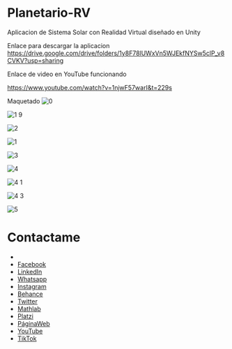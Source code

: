 # Planetario-RV
Aplicacion de Sistema Solar con Realidad Virtual diseñado en Unity

Enlace para descargar la aplicacion
https://drive.google.com/drive/folders/1y8F78lUWxVn5WJEkfNYSw5clP_v8CVKV?usp=sharing

Enlace de video en YouTube funcionando

https://www.youtube.com/watch?v=1njwF57warI&t=229s

Maquetado
![0](https://user-images.githubusercontent.com/45986551/143044719-c89344a3-76e2-40c8-97b8-f675be26496e.JPG)

![1 9](https://user-images.githubusercontent.com/45986551/143045953-64e1be09-bfbe-4eb7-8cab-ee2d8921950c.JPG)

![2](https://user-images.githubusercontent.com/45986551/143045902-2d6c9dc8-4bf1-437d-95da-14617a892bbf.JPG)

![1](https://user-images.githubusercontent.com/45986551/143044718-7a226c97-615a-4dde-a246-9b5bc9384c98.JPG)

![3](https://user-images.githubusercontent.com/45986551/143044754-e8ce0891-6976-46c0-8767-b648faa8ecc1.JPG)

![4](https://user-images.githubusercontent.com/45986551/143044778-63d1bc9e-0ab4-4771-b143-7cbcdce17c64.JPG)

![4 1](https://user-images.githubusercontent.com/45986551/143044806-68edf2ed-aab7-4cad-a037-b19d98501555.JPG)

![4 3](https://user-images.githubusercontent.com/45986551/143044822-770be8f0-a948-47ea-8d40-d4edaca79693.JPG)

![5](https://user-images.githubusercontent.com/45986551/143045881-7266f11f-9ae2-4679-84f5-bafd2560ddfe.JPG)


# Contactame
- 
- [Facebook](https://www.facebook.com/jasan.rhu.3/)
- [LinkedIn](https://www.linkedin.com/in/gerson-rhu-botelho-000ab81b0/)
- [Whatsapp](https://wa.link/77op3n)
- [Instagram](https://www.instagram.com/gerson_rhu/)
- [Behance](https://www.behance.net/gersonrhubotelho)
- [Twitter](https://twitter.com/RhuGerson)
- [Mathlab](https://la.mathworks.com/matlabcentral/profile/authors/22598221)
- [Platzi](https://platzi.com/p/gersonrhu98/)
- [PáginaWeb](https://gerson9511.github.io/GersonRhu/)
- [YouTube](https://www.youtube.com/channel/UCZU7zPjWe6Aa3yv3LmrMEkw/)
- [TikTok](https://vm.tiktok.com/ZM8kruP1t/)
